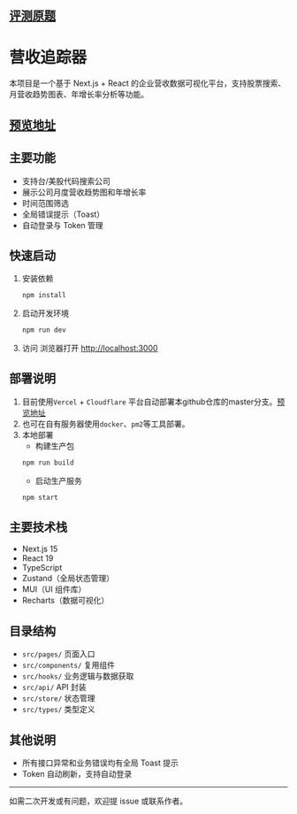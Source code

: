 ## [评测原题](https://starktech.notion.site/Stark-Tech-1-2593796171d44c0b89af35dad29612fd) 
# 营收追踪器
本项目是一个基于 Next.js + React 的企业营收数据可视化平台，支持股票搜索、月营收趋势图表、年增长率分析等功能。    
## [预览地址](https://www.laidoulaile.fun/)  
 
## 主要功能
- 支持台/美股代码搜索公司
- 展示公司月度营收趋势图和年增长率
- 时间范围筛选
- 全局错误提示（Toast）
- 自动登录与 Token 管理

## 快速启动
1. 安装依赖
   ```bash
   npm install
   ```
2. 启动开发环境
   ```bash
   npm run dev
   ```
3. 访问
   浏览器打开 [http://localhost:3000](http://localhost:3000)

## 部署说明
1. 目前使用`Vercel` + `Cloudflare` 平台自动部署本github仓库的master分支。[预览地址](https://www.laidoulaile.fun/)
2. 也可在自有服务器使用`docker`、`pm2`等工具部署。
3. 本地部署
   - 构建生产包
   ```bash
   npm run build
   ```
   - 启动生产服务
   ```bash
   npm start
   ```

## 主要技术栈
- Next.js 15
- React 19
- TypeScript
- Zustand（全局状态管理）
- MUI（UI 组件库）
- Recharts（数据可视化）

## 目录结构
- `src/pages/`      页面入口
- `src/components/` 复用组件
- `src/hooks/`      业务逻辑与数据获取
- `src/api/`        API 封装
- `src/store/`      状态管理
- `src/types/`      类型定义

## 其他说明
- 所有接口异常和业务错误均有全局 Toast 提示
- Token 自动刷新，支持自动登录

---
如需二次开发或有问题，欢迎提 issue 或联系作者。
